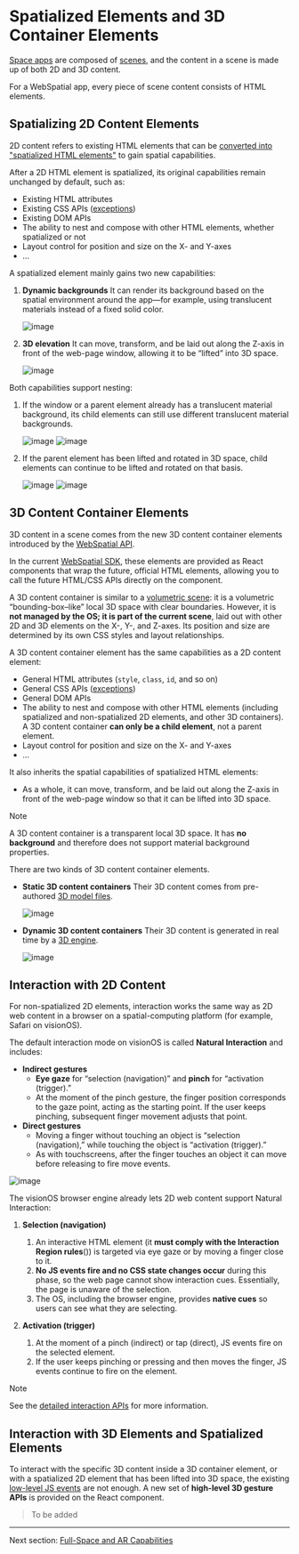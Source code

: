 # Spatialized Elements and 3D Container Elements

[Space apps]() are composed of [scenes](), and the content in a scene is made up of both 2D and 3D content.

For a WebSpatial app, every piece of scene content consists of HTML elements.

## Spatializing 2D Content Elements

2D content refers to existing HTML elements that can be [converted into "spatialized HTML elements"]() to gain spatial capabilities.

After a 2D HTML element is spatialized, its original capabilities remain unchanged by default, such as:

- Existing HTML attributes
- Existing CSS APIs ([exceptions]())
- Existing DOM APIs
- The ability to nest and compose with other HTML elements, whether spatialized or not
- Layout control for position and size on the X- and Y-axes
- ...

A spatialized element mainly gains two new capabilities:

1. **Dynamic backgrounds**
   It can render its background based on the spatial environment around the app—for example, using translucent materials instead of a fixed solid color.

   ![image]()

2. **3D elevation**
   It can move, transform, and be laid out along the Z-axis in front of the web-page window, allowing it to be “lifted” into 3D space.

   ![image]()

Both capabilities support nesting:

1. If the window or a parent element already has a translucent material background, its child elements can still use different translucent material backgrounds.

   ![image]()
   ![image]()

2. If the parent element has been lifted and rotated in 3D space, child elements can continue to be lifted and rotated on that basis.

   ![image]()
   ![image]()

## 3D Content Container Elements

3D content in a scene comes from the new 3D content container elements introduced by the [WebSpatial API]().

In the current [WebSpatial SDK](), these elements are provided as React components that wrap the future, official HTML elements, allowing you to call the future HTML/CSS APIs directly on the component.

A 3D content container is similar to a [volumetric scene](): it is a volumetric “bounding-box–like” local 3D space with clear boundaries. However, it is **not managed by the OS; it is part of the current scene**, laid out with other 2D and 3D elements on the X-, Y-, and Z-axes. Its position and size are determined by its own CSS styles and layout relationships.

A 3D content container element has the same capabilities as a 2D content element:

- General HTML attributes (`style`, `class`, `id`, and so on)
- General CSS APIs ([exceptions]())
- General DOM APIs
- The ability to nest and compose with other HTML elements (including spatialized and non-spatialized 2D elements, and other 3D containers). A 3D content container **can only be a child element**, not a parent element.
- Layout control for position and size on the X- and Y-axes
- ...

It also inherits the spatial capabilities of spatialized HTML elements:

- As a whole, it can move, transform, and be laid out along the Z-axis in front of the web-page window so that it can be lifted into 3D space.

> [!NOTE]
> A 3D content container is a transparent local 3D space. It has **no background** and therefore does not support material background properties.

There are two kinds of 3D content container elements.

- **Static 3D content containers**
  Their 3D content comes from pre-authored [3D model files]().

  ![image]()

- **Dynamic 3D content containers**
  Their 3D content is generated in real time by a [3D engine]().

  ![image]()

## Interaction with 2D Content

For non-spatialized 2D elements, interaction works the same way as 2D web content in a browser on a spatial-computing platform (for example, Safari on visionOS).

The default interaction mode on visionOS is called **Natural Interaction** and includes:

- **Indirect gestures**
  - **Eye gaze** for “selection (navigation)” and **pinch** for “activation (trigger).”
  - At the moment of the pinch gesture, the finger position corresponds to the gaze point, acting as the starting point. If the user keeps pinching, subsequent finger movement adjusts that point.
- **Direct gestures**
  - Moving a finger without touching an object is “selection (navigation),” while touching the object is “activation (trigger).”
  - As with touchscreens, after the finger touches an object it can move before releasing to fire move events.

![image]()

The visionOS browser engine already lets 2D web content support Natural Interaction:

1. **Selection (navigation)**
   1. An interactive HTML element (it **must comply with the Interaction Region rules**()) is targeted via eye gaze or by moving a finger close to it.
   2. **No JS events fire and no CSS state changes occur** during this phase, so the web page cannot show interaction cues. Essentially, the page is unaware of the selection.
   3. The OS, including the browser engine, provides **native cues** so users can see what they are selecting.

2. **Activation (trigger)**
   1. At the moment of a pinch (indirect) or tap (direct), JS events fire on the selected element.
   2. If the user keeps pinching or pressing and then moves the finger, JS events continue to fire on the element.

> [!NOTE]
> See the [detailed interaction APIs]() for more information.

## Interaction with 3D Elements and Spatialized Elements

To interact with the specific 3D content inside a 3D container element, or with a spatialized 2D element that has been lifted into 3D space, the existing [low-level JS events]() are not enough. A new set of **high-level 3D gesture APIs** is provided on the React component.

> To be added

---

Next section: [Full-Space and AR Capabilities](full-space-and-ar-capabilities.md)

